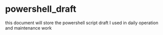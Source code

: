 # powershell_draft
this document will store the powershell script draft I used in daily operation and maintenance work

